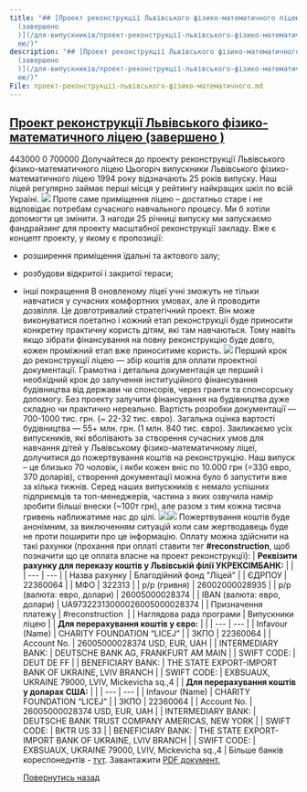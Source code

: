 ```yaml
---
title: "## [Проект реконструкції Львівського фізико-математичного ліцею
  (завершено
  )](/для-випускників/проект-реконструкції-львівського-фізико-математичного-ліц\
  ею/)"
description: "## [Проект реконструкції Львівського фізико-математичного ліцею
  (завершено
  )](/для-випускників/проект-реконструкції-львівського-фізико-математичного-ліц\
  ею/)"
File: проект-реконструкції-львівського-фізико-математичного.md
---
```

## [Проект реконструкції Львівського фізико-математичного ліцею (завершено )](/для-випускників/проект-реконструкції-львівського-фізико-математичного-ліцею/)

443000
0
700000
Долучайтеся до проекту реконструкції Львівського фізико-математичного ліцею
Цьогоріч випускники Львівського фізико-математичного ліцею 1994 року відзначають 25 років випуску.
Наш ліцей регулярно займає перші місця у рейтингу найкращих шкіл по всій Україні.
![](/images/проект-реконструкції-львівського-фізико-математичного/1_photo-3.jpg)
Проте саме приміщення ліцею – достатньо старе і не відповідає потребам сучасного навчального процесу. Ми б хотіли допомогти це змінити.
З нагоди 25 річниці випуску ми запускаємо фандрайзинг для проекту масштабної реконструкції закладу.
Вже є концепт проекту, у якому є пропозиції:

* розширення приміщення їдальні та актового залу;
* розбудови відкритої і закритої тераси;
* інші покращення
  В оновленому ліцеї учні зможуть не тільки навчатися у сучасних комфортних умовах, але й проводити дозвілля.
  Це довготривалий стратегічний проект. Він може виконуватися поетапно і кожний етап реконструкції буде приносити конкретну практичну користь дітям, які там навчаються. Тому навіть якщо зібрати фінансування на повну реконструкцію буде довго, кожен проміжний етап вже приноситиме користь.
  ![](/images/проект-реконструкції-львівського-фізико-математичного/1_photo-5.jpg)
  Перший крок до реконструкції ліцею — збір коштів для оплати проектної документації.
  Грамотна і детальна документація це перший і необхідний крок до залучення інституційного фінансування будівництва від держави чи спонсорів, через гранти та спонсорську допомогу.
  Без проекту залучити фінансування на будівництва дуже складно чи практично нереально.
  Вартість розробки документації — 700-1000 тис. грн. (\~ 22-32 тис. євро).
  Загальна оцінка вартості будівництва — 55+ млн. грн. (1 млн. 840 тис. євро).
  Закликаємо усіх випускників, які вболівають за створення сучасних умов для навчання дітей у Львівському фізико-математичному ліцеї, долучитися до пожертвування коштів на реконструкцію.
  Наш випуск – це близько 70 чоловік, і якби кожен вніс по 10.000 грн (=330 евро, 370 доларів), створення документації можна було б запустити вже за кілька тижнів.
  Серед наших випускників є немало успішних підприємців та топ-менеджерів, частина з яких озвучила намір зробити більші внески (\~100т грн), але разом з тим кожна тисяча гривень
  наближатиме нас до цілі.
  ![](/images/проект-реконструкції-львівського-фізико-математичного/2_photo-13.jpg)![](/images/проект-реконструкції-львівського-фізико-математичного/1_photo-7.jpg)
  Пожертвування коштів буде анонімним, за виключенням ситуацій коли сам жертводавець буде не проти поширити про це інформацію.
  Оплату можна здійснити на такі рахунки (прохання при оплаті ставити тег **\#reconstruction**, щоб позначити що це оплата власне на проект реконструкції):
  | **Реквізити рахунку для переказу коштів у Львівській філії УКРЕКСІМБАНК:** |                              |
  | --- | --- |
  |                               Назва рахунку                                |   Благодійний фонд "Ліцей"   |
  |                                   ЄДРПОУ                                   |           22360064           |
  |                                    МФО                                     |            322313            |
  |                                р/р (гривня)                                |        26002000028935        |
  |                         р/р (валюта: евро, долари)                         |        26005000028374        |
  |                        IBAN (валюта: евро, долари)                         | UA97322313000026005000028374 |
  |                            Призначення платежу                             |       #reconstruction        |
  |                          Наглядова рада програми                           |       Випускники ліцею       |
  | **Для перерахування коштів у євро:** |                                                      |
  | --- | --- |
  |           Infavour (Name)            |              CHARITY FOUNDATION “LICEJ”              |
  |                 ЗКПО                 |                       22360064                       |
  |             Account No.              |             26005000028374 USD, EUR, UAH             |
  |          INTERMEDIARY BANK:          |         DEUTSCHE BANK AG, FRANKFURT AM MAIN          |
  |             SWIFT CODE:              |                      DEUT DE FF                      |
  |          BENEFICIARY BANK:           | THE STATE EXPORT-IMPORT BANK OF UKRAINE, LVIV BRANCH |
  |             SWIFT CODE:              |   EXBSUAUX, UKRAINE 79000, LVIV, Mickevicha sq.,4    |
  | **Для перерахування коштів у доларах США:** |                                                      |
  | --- | --- |
  |               Infavour (Name)               |              CHARITY FOUNDATION “LICEJ”              |
  |                    ЗКПО                     |                       22360064                       |
  |                 Account No.                 |             26005000028374 USD, EUR, UAH             |
  |             INTERMEDIARY BANK:              |    DEUTSCHE BANK TRUST COMPANY AMERICAS, NEW YORK    |
  |                 SWIFT CODE:                 |                      BKTR US 33                      |
  |              BENEFICIARY BANK:              | THE STATE EXPORT-IMPORT BANK OF UKRAINE, LVIV BRANCH |
  |                 SWIFT CODE:                 |   EXBSUAUX, UKRAINE 79000, LVIV, Mickevicha sq.,4    |
  Більше банків кореспонеднтів - [тут](/files/проект-реконструкції-львівського-фізико-математичного/%D0%B1%D0%B0%D0%BD%D0%BA%D0%B8-%D0%BA%D0%BE%D1%80%D0%B5%D1%81%D0%BF%D0%BE%D0%BD%D0%B4%D0%B5%D0%BD%D1%82%D0%B8-5601.docx).
  <object width="100%" height="700px" data="/files/проект-реконструкції-львівського-фізико-математичного/lpml.pdf" type="application/pdf" internalinstanceid="7">
  Завантажити [PDF документ.](/files/проект-реконструкції-львівського-фізико-математичного/lpml.pdf)
  </object>

  [Повернутись назад](/для-випускників/)